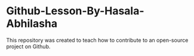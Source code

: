 # Github-Lesson-By-Hasala-Abhilasha
This repository was created to teach how to contribute to an open-source project on Github.
